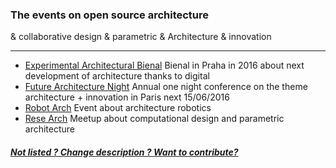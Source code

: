 ### The events on open source architecture 

& collaborative design
& parametric
& Architecture & innovation

***

* [Experimental Architectural Bienal](http://eabiennial.org) Bienal in Praha in 2016 about next development of architecture thanks to digital
* [Future Architecture Night](http://www.futurearchitecture.org) Annual one night conference on the theme architecture + innovation in Paris next 15/06/2016
* [Robot Arch](http://www.robarch2016.org/) Event about architecture robotics
* [Rese Arch](http://meetup.rese-arch.org/#tutors) Meetup about computational design and parametric architecture

##### [Not listed ? Change description ? Want to contribute?](/not-listed.md) 
